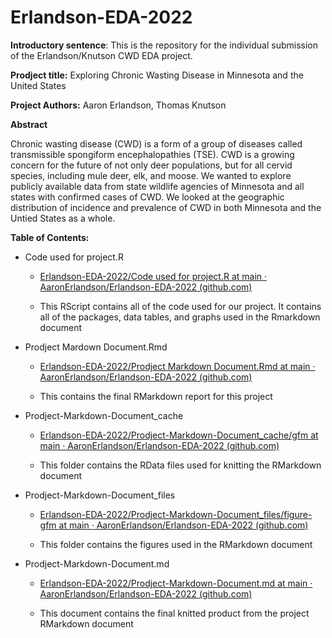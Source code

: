 # Erlandson-EDA-2022

**Introductory sentence**: This is the repository for the individual submission of the Erlandson/Knutson CWD EDA project.

**Prodject title:** Exploring Chronic Wasting Disease in Minnesota and the United States

**Project Authors:** Aaron Erlandson, Thomas Knutson

**Abstract**

Chronic wasting disease (CWD) is a form of a group of diseases called transmissible spongiform encephalopathies (TSE). CWD is a growing concern for the future of not only deer populations, but for all cervid species, including mule deer, elk, and moose. We wanted to explore publicly available data from state wildlife agencies of Minnesota and all states with confirmed cases of CWD. We looked at the geographic distribution of incidence and prevalence of CWD in both Minnesota and the Untied States as a whole.

**Table of Contents:**

-   Code used for project.R

    -   [Erlandson-EDA-2022/Code used for project.R at main · AaronErlandson/Erlandson-EDA-2022 (github.com)](https://github.com/AaronErlandson/Erlandson-EDA-2022/blob/main/Code%20used%20for%20project.R)

    -   This RScript contains all of the code used for our project. It contains all of the packages, data tables, and graphs used in the Rmarkdown document

-   Prodject Mardown Document.Rmd

    -   [Erlandson-EDA-2022/Prodject Markdown Document.Rmd at main · AaronErlandson/Erlandson-EDA-2022 (github.com)](https://github.com/AaronErlandson/Erlandson-EDA-2022/blob/main/Prodject%20Markdown%20Document.Rmd)

    -   This contains the final RMarkdown report for this project

-   Prodject-Markdown-Document_cache

    -   [Erlandson-EDA-2022/Prodject-Markdown-Document_cache/gfm at main · AaronErlandson/Erlandson-EDA-2022 (github.com)](https://github.com/AaronErlandson/Erlandson-EDA-2022/tree/main/Prodject-Markdown-Document_cache/gfm)

    -   This folder contains the RData files used for knitting the RMarkdown document

-   Prodject-Markdown-Document_files

    -   [Erlandson-EDA-2022/Prodject-Markdown-Document_files/figure-gfm at main · AaronErlandson/Erlandson-EDA-2022 (github.com)](https://github.com/AaronErlandson/Erlandson-EDA-2022/tree/main/Prodject-Markdown-Document_files/figure-gfm)

    -   This folder contains the figures used in the RMarkdown document

-   Prodject-Markdown-Document.md

    -   [Erlandson-EDA-2022/Prodject-Markdown-Document.md at main · AaronErlandson/Erlandson-EDA-2022 (github.com)](https://github.com/AaronErlandson/Erlandson-EDA-2022/blob/main/Prodject-Markdown-Document.md)

    -   This document contains the final knitted product from the project RMarkdown document
